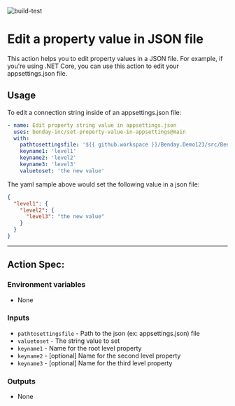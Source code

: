 ![build-test](https://github.com/benday-inc/set-property-value-in-appsettings/workflows/build-test/badge.svg)

# Edit a property value in JSON file

This action helps you to edit property values in a JSON file.  For example, if you're using .NET Core, you can use this action to edit your appsettings.json file.

## Usage

To edit a connection string inside of an appsettings.json file:  
```yaml
- name: Edit property string value in appsettings.json
  uses: benday-inc/set-property-value-in-appsettings@main
  with:
    pathtosettingsfile: '${{ github.workspace }}/Benday.Demo123/src/Benday.Demo123.WebUi/appsettings.json'
    keyname1: 'level1'
    keyname2: 'level2'
    keyname3: 'level3'
    valuetoset: 'the new value'
```

The yaml sample above would set the following value in a json file:
```json
{
  "level1": {
    "level2": {
      "level3": "the new value"
    }
  }
}
```
----
## Action Spec:

### Environment variables
- None

### Inputs
- `pathtosettingsfile` - Path to the json (ex: appsettings.json) file
- `valuetoset` - The string value to set
- `keyname1` - Name for the root level property
- `keyname2` - [optional] Name for the second level property
- `keyname3` - [optional] Name for the third level property

### Outputs
- None

